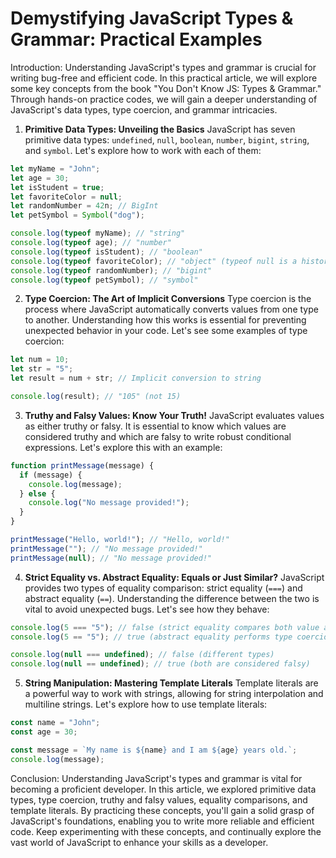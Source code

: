 # Demystifying JavaScript Types & Grammar: Practical Examples

Introduction:
Understanding JavaScript's types and grammar is crucial for writing bug-free and efficient code. In this practical article, we will explore some key concepts from the book "You Don't Know JS: Types & Grammar." Through hands-on practice codes, we will gain a deeper understanding of JavaScript's data types, type coercion, and grammar intricacies.

1. **Primitive Data Types: Unveiling the Basics**
   JavaScript has seven primitive data types: `undefined`, `null`, `boolean`, `number`, `bigint`, `string`, and `symbol`. Let's explore how to work with each of them:

```javascript
let myName = "John";
let age = 30;
let isStudent = true;
let favoriteColor = null;
let randomNumber = 42n; // BigInt
let petSymbol = Symbol("dog");

console.log(typeof myName); // "string"
console.log(typeof age); // "number"
console.log(typeof isStudent); // "boolean"
console.log(typeof favoriteColor); // "object" (typeof null is a historical quirk)
console.log(typeof randomNumber); // "bigint"
console.log(typeof petSymbol); // "symbol"
```

2. **Type Coercion: The Art of Implicit Conversions**
   Type coercion is the process where JavaScript automatically converts values from one type to another. Understanding how this works is essential for preventing unexpected behavior in your code. Let's see some examples of type coercion:

```javascript
let num = 10;
let str = "5";
let result = num + str; // Implicit conversion to string

console.log(result); // "105" (not 15)
```

3. **Truthy and Falsy Values: Know Your Truth!**
   JavaScript evaluates values as either truthy or falsy. It is essential to know which values are considered truthy and which are falsy to write robust conditional expressions. Let's explore this with an example:

```javascript
function printMessage(message) {
  if (message) {
    console.log(message);
  } else {
    console.log("No message provided!");
  }
}

printMessage("Hello, world!"); // "Hello, world!"
printMessage(""); // "No message provided!"
printMessage(null); // "No message provided!"
```

4. **Strict Equality vs. Abstract Equality: Equals or Just Similar?**
   JavaScript provides two types of equality comparison: strict equality (`===`) and abstract equality (`==`). Understanding the difference between the two is vital to avoid unexpected bugs. Let's see how they behave:

```javascript
console.log(5 === "5"); // false (strict equality compares both value and type)
console.log(5 == "5"); // true (abstract equality performs type coercion)

console.log(null === undefined); // false (different types)
console.log(null == undefined); // true (both are considered falsy)
```

5. **String Manipulation: Mastering Template Literals**
   Template literals are a powerful way to work with strings, allowing for string interpolation and multiline strings. Let's explore how to use template literals:

```javascript
const name = "John";
const age = 30;

const message = `My name is ${name} and I am ${age} years old.`;
console.log(message);
```

Conclusion:
Understanding JavaScript's types and grammar is vital for becoming a proficient developer. In this article, we explored primitive data types, type coercion, truthy and falsy values, equality comparisons, and template literals. By practicing these concepts, you'll gain a solid grasp of JavaScript's foundations, enabling you to write more reliable and efficient code. Keep experimenting with these concepts, and continually explore the vast world of JavaScript to enhance your skills as a developer.
